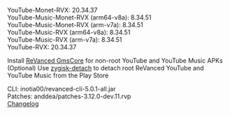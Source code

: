 YouTube-Monet-RVX: 20.34.37  
YouTube-Music-Monet-RVX (arm64-v8a): 8.34.51  
YouTube-Music-Monet-RVX (arm-v7a): 8.34.51  
YouTube-Music-RVX (arm64-v8a): 8.34.51  
YouTube-Music-RVX (arm-v7a): 8.34.51  
YouTube-RVX: 20.34.37  

Install [ReVanced GmsCore](https://github.com/ReVanced/GmsCore/releases/latest) for non-root YouTube and YouTube Music APKs  
(Optional) Use [zygisk-detach](https://github.com/j-hc/zygisk-detach/releases/latest) to detach root ReVanced YouTube and YouTube Music from the Play Store
  
CLI: inotia00/revanced-cli-5.0.1-all.jar  
Patches: anddea/patches-3.12.0-dev.11.rvp  
[Changelog](https://github.com/anddea/revanced-patches/releases/tag/v3.12.0-dev.11)  
